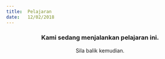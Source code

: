 ```yaml
---
title:  Pelajaran
date:   12/02/2018
---
```


### <center>Kami sedang menjalankan pelajaran ini.</center>
<center>Sila balik kemudian.</center>